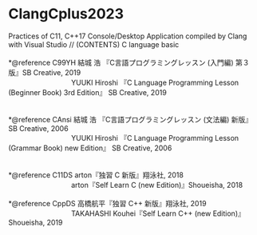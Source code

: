 # ClangCplus2023
Practices of C11, C++17 Console/Desktop Application compiled by Clang with Visual Studio // (CONTENTS) C language basic<br />
<br />
*@reference C99YH  結城 浩 『C言語プログラミングレッスン (入門編) 第３版』SB Creative, 2019 <br />
　　　　　　　　　YUUKI Hiroshi 『C Language Programming Lesson (Beginner Book) 3rd Edition』 SB Creative, 2019<br />
<br />                 
*@reference CAnsi  結城 浩 『C言語プログラミングレッスン (文法編) 新版』  SB Creative, 2006<br />
　　　　　　　　　YUUKI Hiroshi 『C Language Programming Lesson (Grammar Book) new Edition』 SB Creative, 2006<br />
<br />                  
*@reference C11DS  arton『独習 C 新版』翔泳社, 2018<br />
　　　　　　　　　arton『Self Learn C (new Edition)』Shoueisha, 2018<br />
<br />
*@reference CppDS  高橋航平『独習 C++ 新版』翔泳社, 2019<br />
　　　　　　　　　TAKAHASHI Kouhei『Self Learn C++ (new Edition)』Shoueisha, 2019<br />
